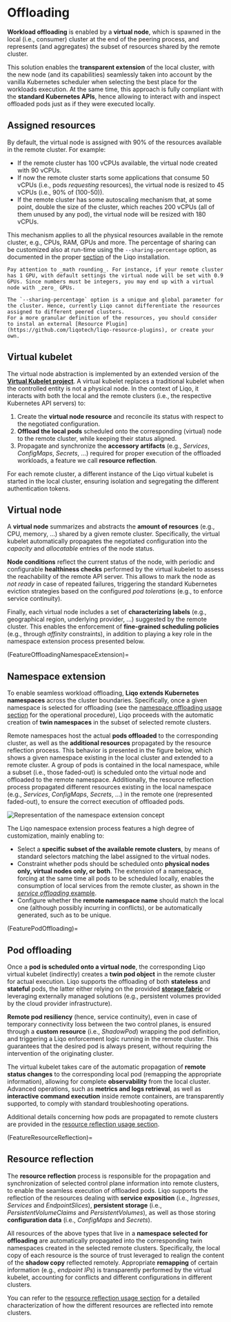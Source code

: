 # Offloading

**Workload offloading** is enabled by a **virtual node**, which is spawned in the local (i.e., consumer) cluster at the end of the peering process, and represents (and aggregates) the subset of resources shared by the remote cluster.

This solution enables the **transparent extension** of the local cluster, with the new node (and its capabilities) seamlessly taken into account by the vanilla Kubernetes scheduler when selecting the best place for the workloads execution.
At the same time, this approach is fully compliant with the **standard Kubernetes APIs**, hence allowing to interact with and inspect offloaded pods just as if they were executed locally.

## Assigned resources

By default, the virtual node is assigned with 90% of the resources available in the remote cluster. For example:

* If the remote cluster has 100 vCPUs available, the virtual node created with 90 vCPUs.
* If now the remote cluster starts some applications that consume 50 vCPUs (i.e., pods _requesting_ resources), the virtual node is resized to 45 vCPUs (i.e., 90% of (100-50)).
* If the remote cluster has some autoscaling mechanism that, at some point, double the size of the cluster, which reaches 200 vCPUs (all of them unused by any pod), the virtual node will be resized with 180 vCPUs.

This mechanism applies to all the physical resources available in the remote cluster, e.g., CPUs, RAM, GPUs and more.
The percentage of sharing can be customized also at run-time using the `--sharing-percentage` option, as documented in the proper [section](https://docs.liqo.io/en/latest/installation/install.html#control-plane) of the Liqo installation.

```{warning}
Pay attention to _math rounding_. For instance, if your remote cluster has 1 GPU, with default settings the virtual node will be set with 0.9 GPUs. Since numbers must be integers, you may end up with a virtual node with _zero_ GPUs.
```

```{admonition} More granular resource definitions with external Resource Plugins
The `--sharing-percentage` option is a unique and global parameter for the cluster. Hence, currently Liqo cannot differentiate the resources assigned to different peered clusters.
For a more granular definition of the resources, you should consider to instal an external [Resource Plugin](https://github.com/liqotech/liqo-resource-plugins), or create your own.
```

## Virtual kubelet

The virtual node abstraction is implemented by an extended version of the [**Virtual Kubelet project**](https://github.com/virtual-kubelet/virtual-kubelet#liqo-provider).
A virtual kubelet replaces a traditional kubelet when the controlled entity is not a physical node.
In the context of Liqo, it interacts with both the local and the remote clusters (i.e., the respective Kubernetes API servers) to:

1. Create the **virtual node resource** and reconcile its status with respect to the negotiated configuration.
2. **Offload the local pods** scheduled onto the corresponding (virtual) node to the remote cluster, while keeping their status aligned.
3. Propagate and synchronize the **accessory artifacts** (e.g., *Services*, *ConfigMaps*, *Secrets*, ...) required for proper execution of the offloaded workloads, a feature we call **resource reflection**.

For each remote cluster, a different instance of the Liqo virtual kubelet is started in the local cluster, ensuring isolation and segregating the different authentication tokens.

## Virtual node

A **virtual node** summarizes and abstracts the **amount of resources** (e.g., CPU, memory, ...) shared by a given remote cluster.
Specifically, the virtual kubelet automatically propagates the negotiated configuration into the *capacity* and *allocatable* entries of the node status.

**Node conditions** reflect the current status of the node, with periodic and configurable **healthiness checks** performed by the virtual kubelet to assess the reachability of the remote API server.
This allows to mark the node as *not ready* in case of repeated failures, triggering the standard Kubernetes eviction strategies based on the configured *pod tolerations* (e.g., to enforce service continuity).

Finally, each virtual node includes a set of **characterizing labels** (e.g., geographical region, underlying provider, ...) suggested by the remote cluster.
This enables the enforcement of **fine-grained scheduling policies** (e.g., through *affinity* constraints), in addition to playing a key role in the namespace extension process presented below.

(FeatureOffloadingNamespaceExtension)=

## Namespace extension

To enable seamless workload offloading, **Liqo extends Kubernetes namespaces** across the cluster boundaries.
Specifically, once a given namespace is selected for offloading (see the [namespace offloading usage section](/usage/namespace-offloading) for the operational procedure), Liqo proceeds with the automatic creation of **twin namespaces** in the subset of selected remote clusters.

Remote namespaces host the actual **pods offloaded** to the corresponding cluster, as well as the **additional resources** propagated by the resource reflection process.
This behavior is presented in the figure below, which shows a given namespace existing in the local cluster and extended to a remote cluster.
A group of pods is contained in the local namespace, while a subset (i.e., those faded-out) is scheduled onto the virtual node and offloaded to the remote namespace.
Additionally, the resource reflection process propagated different resources existing in the local namespace (e.g., *Services*, *ConfigMaps*, *Secrets*, ...) in the remote one (represented faded-out), to ensure the correct execution of offloaded pods.

![Representation of the namespace extension concept](/_static/images/features/offloading/namespace-extension.drawio.svg)

The Liqo namespace extension process features a high degree of customization, mainly enabling to:

* Select a **specific subset of the available remote clusters**, by means of standard selectors matching the label assigned to the virtual nodes.
* Constraint whether pods should be scheduled onto **physical nodes only, virtual nodes only, or both**.
The extension of a namespace, forcing at the same time all pods to be scheduled locally, enables the consumption of local services from the remote cluster, as shown in the [*service offloading* example](/examples/service-offloading).
* Configure whether the **remote namespace name** should match the local one (although possibly incurring in conflicts), or be automatically generated, such as to be unique.

(FeaturePodOffloading)=

## Pod offloading

Once a **pod is scheduled onto a virtual node**, the corresponding Liqo virtual kubelet (indirectly) creates a **twin pod object** in the remote cluster for actual execution.
Liqo supports the offloading of both **stateless** and **stateful** pods, the latter either relying on the provided [**storage fabric**](/features/storage-fabric.md) or leveraging externally managed solutions (e.g., persistent volumes provided by the cloud provider infrastructure).

**Remote pod resiliency** (hence, service continuity), even in case of temporary connectivity loss between the two control planes, is ensured through a **custom resource** (i.e., *ShadowPod*) wrapping the pod definition, and triggering a Liqo enforcement logic running in the remote cluster.
This guarantees that the desired pod is always present, without requiring the intervention of the originating cluster.

The virtual kubelet takes care of the automatic propagation of **remote status changes** to the corresponding local pod (remapping the appropriate information), allowing for complete **observability** from the local cluster.
Advanced operations, such as **metrics and logs retrieval**, as well as **interactive command execution** inside remote containers, are transparently supported, to comply with standard troubleshooting operations.

Additional details concerning how pods are propagated to remote clusters are provided in the [resource reflection usage section](/usage/reflection).

(FeatureResourceReflection)=

## Resource reflection

The **resource reflection** process is responsible for the propagation and synchronization of selected control plane information into remote clusters, to enable the seamless execution of offloaded pods.
Liqo supports the reflection of the resources dealing with **service exposition** (i.e., *Ingresses*, *Services* and *EndpointSlices*), **persistent storage** (i.e., *PersistentVolumeClaims* and *PersistentVolumes*), as well as those storing **configuration data** (i.e., *ConfigMaps* and *Secrets*).

All resources of the above types that live in a **namespace selected for offloading** are automatically propagated into the corresponding twin namespaces created in the selected remote clusters.
Specifically, the local copy of each resource is the source of trust leveraged to realign the content of the **shadow copy** reflected remotely.
Appropriate **remapping** of certain information (e.g., *endpoint IPs*) is transparently performed by the virtual kubelet, accounting for conflicts and different configurations in different clusters.

You can refer to the [resource reflection usage section](/usage/reflection) for a detailed characterization of how the different resources are reflected into remote clusters.
